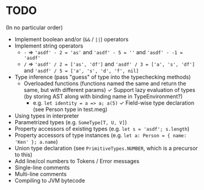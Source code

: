 # TODO
(In no particular order)

- Implement boolean and/or (`&&` / `||`) operators
- Implement string operators
  - `-` => `'asdf' - 2 = 'as'` and `'asdf' - 5 = ''` and `'asdf' - -1 = 'asdf'`
  - `/` => `'asdf' / 2 = ['as', 'df']` and `'asdf' / 3 = ['a', 's', 'df']` and `'asdf' / 5 = ['a', 's', 'd', 'f', nil]`
- Type inference (pass "guess" of type into the typechecking methods)
   - Overloaded functions (functions named the same and return the same, but with different params)
   ✓ Support lazy evaluation of types (by storing AST along with binding name in TypeEnvironment?)
     - e.g. `let identity = a => a; a(5)`
✓ Field-wise type declaration (see Person type in test.meg)
- Using types in interpreter
- Parametrized types (e.g. `SomeType[T, U, V]`)
- Property accessors of existing types (e.g. `let s = 'asdf'; s.length`)
- Property accessors of type instances (e.g. `let a: Person = { name: 'Ken' }; a.name`)
- Union type declaration (see `PrimitiveTypes.NUMBER`, which is a precursor to this)
- Add line/col numbers to Tokens / Error messages
- Single-line comments
- Multi-line comments
- Compiling to JVM bytecode